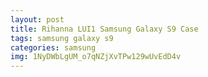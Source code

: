 ```yaml
---
layout: post
title: Rihanna LUI1 Samsung Galaxy S9 Case
tags: samsung galaxy s9
categories: samsung
img: 1NyDWbLgUM_o7qNZjXvTPw129wUvEdD4v
---
```

